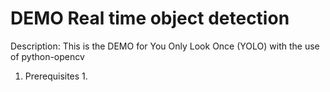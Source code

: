 # DEMO Real time object detection
Description:
This is the DEMO for You Only Look Once (YOLO) with the use of python-opencv

1. Prerequisites
   1. 
